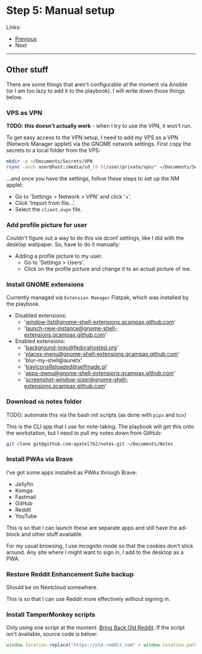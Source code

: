# Step 5: Manual setup

Links:

- [Previous](./04-AnsiblePlaybook.md)
- Next

---

## Other stuff

There are some things that aren't configurable at the moment via Ansible (or I am too lazy to add it to the playbook). I will write down those things below.

### VPS as VPN

**TODO: this doesn't actually work** - when I try to use the VPN, it won't run.

To get easy access to the VPN setup, I need to add my VPS as a VPN (Network Manager applet) via the GNOME network settings. First copy the secrets to a local folder from the VPS:

```bash
mkdir -p ~/Documents/Secrets/VPN
rsync -avzh user@host:/media/sd_[0-9]/user/private/vpn/* ~/Documents/Secrets/VPN
```

...and once you have the settings, follow these steps to set up the NM applet:

- Go to 'Settings > Network > VPN' and click '+'.
- Click 'Import from file...'.
- Select the `client.ovpn` file.

### Add profile picture for user

Couldn't figure out a way to do this via dconf settings, like I did with the desktop wallpaper. So, have to do it manually:

- Adding a profile picture to my user.
  - Go to 'Settings > Users'.
  - Click on the profile picture and change it to an actual picture of me.

### Install GNOME extensions

Currently managed via `Extension Manager` Flatpak, which was installed by the playbook.

- Disabled extensions:
  - 'window-list@gnome-shell-extensions.gcampax.github.com'
  - 'launch-new-instance@gnome-shell-extensions.gcampax.github.com'
- Enabled extensions:
  - 'background-logo@fedorahosted.org'
  - 'places-menu@gnome-shell-extensions.gcampax.github.com'
  - 'blur-my-shell@aunetx'
  - 'trayIconsReloaded@selfmade.pl'
  - 'apps-menu@gnome-shell-extensions.gcampax.github.com'
  - 'screenshot-window-sizer@gnome-shell-extensions.gcampax.github.com'

### Download `nb` notes folder

TODO: automate this via the bash init scripts (as done with `pipx` and `bin`)

This is the CLI app that I use for note-taking. The playbook will get this onto the workstation, but I need to pull my notes down from GitHub:

```bash
git clone git@github.com:apatel762/notes.git ~/Documents/Notes
```

### Install PWAs via Brave

I've got some apps installed as PWAs through Brave:

- Jellyfin
- Komga
- Fastmail
- GitHub
- Reddit
- YouTube

This is so that I can launch these are separate apps and still have the ad-block and other stuff available.

For my usual browsing, I use incognito mode so that the cookies don't stick around. Any site where I might want to sign in, I add to the desktop as a PWA.

### Restore Reddit Enhancement Suite backup

Should be on Nextcloud somewhere.

This is so that I can use Reddit more effectively without signing in.

### Install TamperMonkey scripts

Only using one script at the moment: [Bring Back Old Reddit](https://greasyfork.org/en/scripts/44669-bring-back-old-reddit). If the script isn't available, source code is below:

```javascript
window.location.replace("https://old.reddit.com" + window.location.pathname + window.location.search);
```
